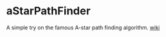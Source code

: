 # aStarPathFinder
A simple try on the famous A-star path finding algorithm.
[wiki](https://en.wikipedia.org/wiki/A*_search_algorithm)
